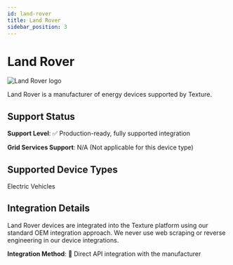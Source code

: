 ```yaml
---
id: land-rover
title: Land Rover
sidebar_position: 3
---
```


# Land Rover

<div style={{ textAlign: 'center', margin: '20px 0' }}>
  <img 
    src="https://device.cms.texture.energy/logo/%20Land%20Rover%20Vector%20Icon.svg" 
    alt="Land Rover logo" 
    style={{ maxWidth: '200px', maxHeight: '150px' }}
  />
</div>

Land Rover is a manufacturer of energy devices supported by Texture.



## Support Status

**Support Level**: ✅ Production-ready, fully supported integration

**Grid Services Support**: N/A (Not applicable for this device type)

## Supported Device Types

Electric Vehicles

## Integration Details

Land Rover devices are integrated into the Texture platform using our standard OEM integration approach. We never use web scraping or reverse engineering in our device integrations.

**Integration Method**: 🔌 Direct API integration with the manufacturer




